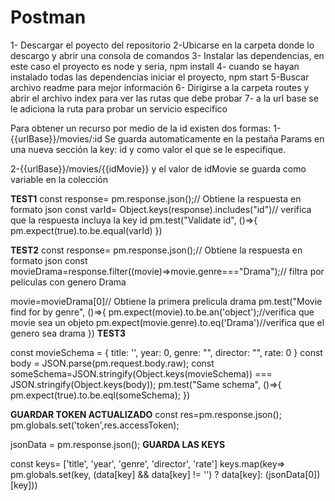 Postman
=======

1- Descargar el poyecto del repositorio
2-Ubicarse en la carpeta donde lo descargo y abrir una consola de comandos
3- Instalar las dependencias, en este caso el proyecto es node y seria, npm install
4- cuando se hayan instalado todas las dependencias iniciar el proyecto, npm start
5-Buscar archivo readme para mejor información
6- Dirigirse a la carpeta routes y abrir el archivo index para ver las rutas que debe probar
7- a la url base se le adiciona la ruta para probar un servicio especifico

Para obtener un recurso por medio de la id existen dos formas:
1- {{urlBase}}/movies/:id
Se guarda automaticamente en la pestaña Params en una nueva sección la key: id y como valor el que se le especifique.

2-{{urlBase}}/movies/{{idMovie}}
y el valor de idMovie se guarda como variable  en la colección

**TEST1**
const response= pm.response.json();// Obtiene la respuesta en formato json
const varId= Object.keys(response).includes("id")// verifica que la respuesta incluya la key id
pm.test("Validate id", ()=>{
   pm.expect(true).to.be.equal(varId)
})

**TEST2**
const response= pm.response.json();// Obtiene la respuesta en formato json
const movieDrama=response.filter((movie)=>movie.genre==="Drama");// filtra por peliculas con genero Drama

movie=movieDrama[0]// Obtiene la primera prelicula drama
pm.test("Movie find for by genre", ()=>{
    pm.expect(movie).to.be.an('object');//verifica que movie sea un objeto
    pm.expect(movie.genre).to.eq('Drama')//verifica que el genero sea drama
})
**TEST3**

const movieSchema = {
    title: '',
    year: 0,
    genre: "",
    director: "",
    rate: 0
}
const body = JSON.parse(pm.request.body.raw);
const someSchema=JSON.stringify(Object.keys(movieSchema)) === JSON.stringify(Object.keys(body));
pm.test("Same schema", ()=>{
pm.expect(true).to.be.eql(someSchema);
})

**GUARDAR TOKEN ACTUALIZADO**
const res=pm.response.json();
pm.globals.set('token',res.accessToken);


jsonData = pm.response.json();
**GUARDA LAS KEYS**

const keys= ['title', 'year', 'genre', 'director', 'rate'] 
keys.map(key=> pm.globals.set(key, (data[key] && data[key] != '') ? data[key]: (jsonData[0])[key]))